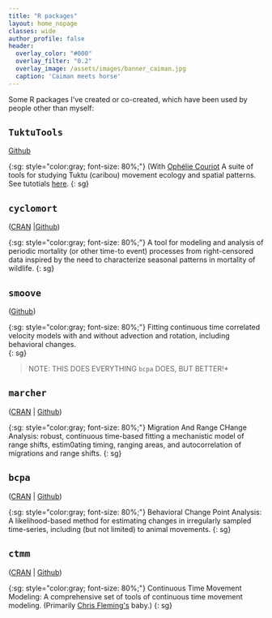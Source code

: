 ```yaml
---
title: "R packages"
layout: home_nopage
classes: wide
author_profile: false
header:
  overlay_color: "#000"
  overlay_filter: "0.2"
  overlay_image: /assets/images/banner_caiman.jpg
  caption: 'Caiman meets horse'
---
```

  
Some R packages I've created or co-created, which have  been used by people other than myself:


## **`TuktuTools`** 
[Github](https://github.com/ocouriot/TuktuTools)

{:sg: style="color:gray; font-size: 80%;"}
(With [Ophélie Couriot](https://www.uaf.edu/bw/about/faculty.php?who=Couriot_Ophelie) A suite of tools for studying Tuktu (caribou) movement ecology and spatial patterns. See tutotials [here](https://eligurarie.github.io/MiscellaneousLectures/#tuktutools-tutorials). 
{: sg}

## **`cyclomort`** 
([CRAN](http://cran.r-project.org/web/packages/cyclomort/index.html) |[Github](https://github.com/EliGurarie/cyclomort))

{:sg: style="color:gray; font-size: 80%;"}
A tool for modeling and analysis of periodic mortality (or other time-to event) processes from right-censored data inspired by the need to characterize seasonal patterns in mortality of wildlife. 
{: sg}

## **`smoove`**
([Github](https://github.com/EliGurarie/smoove))

{:sg: style="color:gray; font-size: 80%;"}
Fitting continuous time correlated velocity models with and without advection and rotation, including behavioral changes.  
{: sg}

> NOTE: THIS DOES EVERYTHING `bcpa` DOES, BUT BETTER!* 


## **`marcher`** 
([CRAN](http://cran.r-project.org/web/packages/marcher/index.html) | [Github](https://github.com/EliGurarie/marcher))

{:sg: style="color:gray; font-size: 80%;"}
Migration And Range CHange Analysis: robust, continuous time-based fitting a mechanistic model of range shifts, estim0ating timing, ranging areas, and autocorrelation of migrations and range shifts.
{: sg}

## **`bcpa`** 
([CRAN](http://cran.r-project.org/web/packages/bcpa/index.html) | [Github](https://github.com/EliGurarie/bcpa))

{:sg: style="color:gray; font-size: 80%;"}
Behavioral Change Point Analysis: A likelihood-based method for estimating changes in irregularly sampled time-series, including (but not limited) to animal movements. 
{: sg}

## **`ctmm`** 
([CRAN](https://cran.r-project.org/web/packages/ctmm/index.html) | [Github](https://github.com/ctmm-initiative/ctmm))

{:sg: style="color:gray; font-size: 80%;"}
Continuous Time Movement Modeling: A comprehensive set of tools of continuous time movement modeling.  (Primarily [Chris Fleming's](https://github.com/ctmm-initiative/ctmm/commits?author=chfleming) baby.) 
{: sg}
